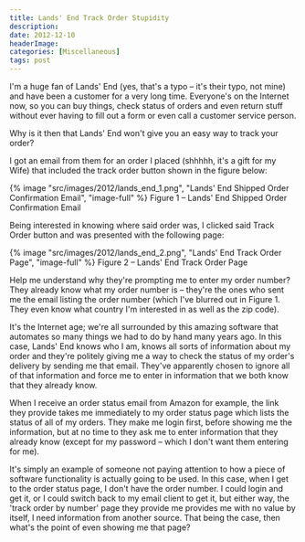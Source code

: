 ```yaml
---
title: Lands' End Track Order Stupidity
description: 
date: 2012-12-10
headerImage: 
categories: [Miscellaneous]
tags: post
---
```


I'm a huge fan of Lands' End (yes, that's a typo – it's their typo, not mine) and have been a customer for a very long time. Everyone's on the Internet now, so you can buy things, check status of orders and even return stuff without ever having to fill out a form or even call a customer service person.

Why is it then that Lands' End won't give you an easy way to track your order?

I got an email from them for an order I placed (shhhhh, it's a gift for my Wife) that included the track order button shown in the figure below:

{% image "src/images/2012/lands_end_1.png", "Lands' End Shipped Order Confirmation Email", "image-full" %}
Figure 1 – Lands' End Shipped Order Confirmation Email

Being interested in knowing where said order was, I clicked said Track Order button and was presented with the following page:

{% image "src/images/2012/lands_end_2.png", "Lands' End Track Order Page", "image-full" %}
Figure 2 – Lands' End Track Order Page

Help me understand why they're prompting me to enter my order number? They already know what my order number is – they're the ones who sent me the email listing the order number (which I've blurred out in Figure 1. They even know what country I'm interested in as well as the zip code).

It's the Internet age; we're all surrounded by this amazing software that automates so many things we had to do by hand many years ago. In this case, Lands' End knows who I am, knows all sorts of information about my order and they're politely giving me a way to check the status of my order's delivery by sending me that email. They've apparently chosen to ignore all of that information and force me to enter in information that we both know that they already know.

When I receive an order status email from Amazon for example, the link they provide takes me immediately to my order status page which lists the status of all of my orders. They make me login first, before showing me the information, but at no time to they ask me to enter information that they already know (except for my password – which I don't want them entering for me).

It's simply an example of someone not paying attention to how a piece of software functionality is actually going to be used. In this case, when I get to the order status page, I don't have the order number. I could login and get it, or I could switch back to my email client to get it, but either way, the 'track order by number' page they provide me provides me with no value by itself, I need information from another source. That being the case, then what's the point of even showing me that page?